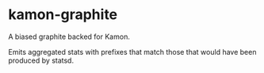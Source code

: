 # kamon-graphite
A biased graphite backed for Kamon.

Emits aggregated stats with prefixes that match those that would have been produced by statsd.
